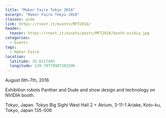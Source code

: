 ```yaml
---
title: "Maker Faire Tokyo 2016"
excerpt: "Maker Faire Tokyo 2016"
classes: wide
link: https://rnext.it/events/MFT2016/
header:
  teaser: https://rnext.it/assets/posts/MFT2016/booth-nvidia.jpg
categories:
  - Events
tags:
  - Maker Faire
location:
  latitude: 35.6317495
  longitude: 139.79770987202596
---
```


August 6th-7th, 2016

Exhibition robots Panther and Dude and show design and technology on NVIDIA booth.

Tokyo, Japan. Tokyo Big Sight West Hall 2 + Atrium, 3-11-1 Ariake, Koto-ku, Tokyo, Japan 135-006


